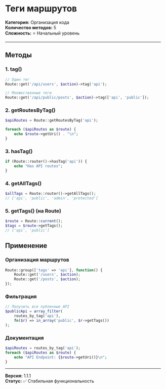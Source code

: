 # Теги маршрутов

**Категория:** Организация кода  
**Количество методов:** 5  
**Сложность:** ⭐ Начальный уровень

---

## Методы

### 1. tag()

```php
// Один тег
Route::get('/api/users', $action)->tag('api');

// Множественные теги
Route::get('/api/public/posts', $action)->tag(['api', 'public']);
```

### 2. getRoutesByTag()

```php
$apiRoutes = Route::getRoutesByTag('api');

foreach ($apiRoutes as $route) {
    echo $route->getUri() . "\n";
}
```

### 3. hasTag()

```php
if (Route::router()->hasTag('api')) {
    echo "Has API routes";
}
```

### 4. getAllTags()

```php
$allTags = Route::router()->getAllTags();
// ['api', 'public', 'admin', 'protected']
```

### 5. getTags() (на Route)

```php
$route = Route::current();
$tags = $route->getTags();
// ['api', 'public']
```

## Применение

### Организация маршрутов

```php
Route::group(['tags' => 'api'], function() {
    Route::get('/users', $action);
    Route::get('/posts', $action);
});
```

### Фильтрация

```php
// Получить все публичные API
$publicApi = array_filter(
    routes_by_tag('api'),
    fn($r) => in_array('public', $r->getTags())
);
```

### Документация

```php
$apiRoutes = routes_by_tag('api');
foreach ($apiRoutes as $route) {
    echo "API Endpoint: {$route->getUri()}\n";
}
```

---

**Версия:** 1.1.1  
**Статус:** ✅ Стабильная функциональность

